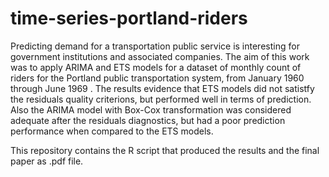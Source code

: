 # time-series-portland-riders
Predicting demand for a transportation public service is interesting for government institutions
and associated companies. The aim of this work was to apply ARIMA and ETS models for a
dataset of monthly count of riders for the Portland public transportation system, from January
1960 through June 1969 . The results evidence that ETS models did not satistfy the residuals
quality criterions, but performed well in terms of prediction. Also the ARIMA model with
Box-Cox transformation was considered adequate after the residuals diagnostics, but had a poor
prediction performance when compared to the ETS models.

This repository contains the R script that produced the results and the final paper as .pdf file.